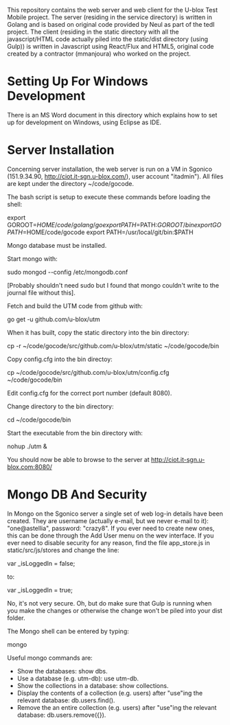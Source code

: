 This repository contains the web server and web client for the U-blox Test Mobile project.  The server  (residing in the service directory) is written in Golang and is based on original code provided by Neul as part of the tedI project.  The client (residing in the static directory with all the javascript/HTML code actually piled into the static/dist directory (using Gulp)) is written in Javascript using React/Flux and HTML5, original code created by a contractor (mmanjoura) who worked on the project.

# Setting Up For Windows Development

There is an MS Word document in this directory which explains how to set up for development on Windows, using Eclipse as IDE.

# Server Installation

Concerning server installation, the web server is run on a VM in Sgonico (151.9.34.90, http://ciot.it-sgn.u-blox.com/), user account "itadmin"). All files are kept under the directory ~/code/gocode.

The bash script is setup to execute these commands before loading the shell:

export GOROOT=$HOME/code/golang/go
export PATH=$PATH:$GOROOT/bin
export GOPATH=$HOME/code/gocode
export PATH=/usr/local/git/bin:$PATH

Mongo database must be installed.

Start mongo with:

sudo mongod --config /etc/mongodb.conf

[Probably shouldn't need sudo but I found that mongo couldn't write to the journal file without this].

Fetch and build the UTM code from github with:

go get -u github.com/u-blox/utm

When it has built, copy the static directory into the bin directory:

cp -r ~/code/gocode/src/github.com/u-blox/utm/static ~/code/gocode/bin

Copy config.cfg into the bin directoy:

cp ~/code/gocode/src/github.com/u-blox/utm/config.cfg ~/code/gocode/bin

Edit config.cfg for the correct port number (default 8080).

Change directory to the bin directory:

cd ~/code/gocode/bin

Start the executable from the bin directory with:

nohup ./utm &

You should now be able to browse to the server at http://ciot.it-sgn.u-blox.com:8080/

# Mongo DB And Security

In Mongo on the Sgonico server a single set of web log-in details have been created.  They are username (actually e-mail, but we never e-mail to it): "one@astellia", password: "crazy8".  If you ever need to create new ones, this can be done through the Add User menu on the wev interface.  If you ever need to disable security for any reason, find the file app_store.js in static/src/js/stores and change the line:

var _isLoggedIn = false;

to:

var _isLoggedIn = true;

No, it's not very secure.  Oh, but do make sure that Gulp is running when you make the changes or otherwise the change won't be piled into your dist folder.

The Mongo shell can be entered by typing:

mongo

Useful mongo commands are:

* Show the databases: show dbs.
* Use a database (e.g. utm-db): use utm-db.
* Show the collections in a database: show collections.
* Display the contents of a collection (e.g. users) after "use"ing the relevant database: db.users.find().
* Remove the an entire collection (e.g. users) after "use"ing the relevant database: db.users.remove({}).